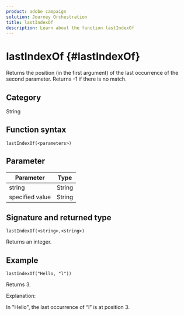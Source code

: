 ```yaml
---
product: adobe campaign
solution: Journey Orchestration
title: lastIndexOf
description: Learn about the function lastIndexOf
---
```


# lastIndexOf {#lastIndexOf}

Returns the position (in the first argument) of the last occurrence of the second parameter. Returns -1 if there is no match.

## Category

String

## Function syntax

`lastIndexOf(<parameters>)`

## Parameter

| Parameter | Type             |
|-----------|------------------|
|  string | String   |
|  specified value | String |

## Signature and returned type

`lastIndexOf(<string>,<string>)`

Returns an integer.

## Example

`lastIndexOf("Hello, "l"))`

Returns 3.

Explanation:

In "Hello", the last occurrence of “l” is at position 3.
